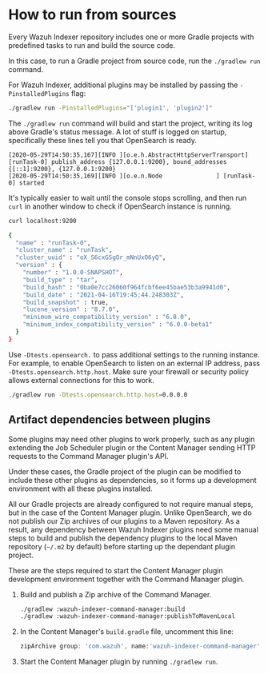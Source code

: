# How to run from sources

Every Wazuh Indexer repository includes one or more Gradle projects with predefined tasks to run and build the source code.

In this case, to run a Gradle project from source code, run the `./gradlew run` command.

For Wazuh Indexer, additional plugins may be installed by passing the `-PinstalledPlugins` flag:

```bash
./gradlew run -PinstalledPlugins="['plugin1', 'plugin2']"
```

The `./gradlew run` command will build and start the project, writing its log above Gradle's status message. A lot of stuff is logged on startup, specifically these lines tell you that OpenSearch is ready.

```
[2020-05-29T14:50:35,167][INFO ][o.e.h.AbstractHttpServerTransport] [runTask-0] publish_address {127.0.0.1:9200}, bound_addresses {[::1]:9200}, {127.0.0.1:9200}
[2020-05-29T14:50:35,169][INFO ][o.e.n.Node               ] [runTask-0] started
```

It's typically easier to wait until the console stops scrolling, and then run `curl` in another window to check if OpenSearch instance is running.

```bash
curl localhost:9200

{
  "name" : "runTask-0",
  "cluster_name" : "runTask",
  "cluster_uuid" : "oX_S6cxGSgOr_mNnUxO6yQ",
  "version" : {
    "number" : "1.0.0-SNAPSHOT",
    "build_type" : "tar",
    "build_hash" : "0ba0e7cc26060f964fcbf6ee45bae53b3a9941d0",
    "build_date" : "2021-04-16T19:45:44.248303Z",
    "build_snapshot" : true,
    "lucene_version" : "8.7.0",
    "minimum_wire_compatibility_version" : "6.8.0",
    "minimum_index_compatibility_version" : "6.0.0-beta1"
  }
}
```

Use `-Dtests.opensearch.` to pass additional settings to the running instance. For example, to enable OpenSearch to listen on an external IP address, pass `-Dtests.opensearch.http.host`. Make sure your firewall or security policy allows external connections for this to work.

```bash
./gradlew run -Dtests.opensearch.http.host=0.0.0.0
```

## Artifact dependencies between plugins

Some plugins may need other plugins to work properly, such as any plugin extending the Job Scheduler plugin or the Content Manager sending HTTP requests to the Command Manager plugin's API.

Under these cases, the Gradle project of the plugin can be modified to include these other plugins as dependencies, so it forms up a development environment with all these plugins installed.

All our Gradle projects are already configured to not require manual steps, but in the case of the Content Manager plugin. Unlike OpenSearch, we do not publish our Zip archives of our plugins to a Maven repository. As a result, any dependency between Wazuh Indexer plugins need some manual steps to build and publish the dependency plugins to the local Maven repository (`~/.m2` by default) before starting up the dependant plugin project.

These are the steps required to start the Content Manager plugin development environment together with the Command Manager plugin.

1. Build and publish a Zip archive of the Command Manager.
    ```bash
    ./gradlew :wazuh-indexer-command-manager:build
    ./gradlew :wazuh-indexer-command-manager:publishToMavenLocal
    ```
2. In the Content Manager's `build.gradle` file, uncomment this line:
    ```groovy
    zipArchive group: 'com.wazuh', name:'wazuh-indexer-command-manager', version: "${wazuh_version}.${revision}"
    ```
3. Start the Content Manager plugin by running `./gradlew run`.
